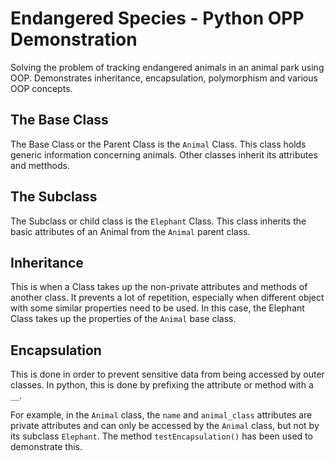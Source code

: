 # Endangered Species - Python OPP Demonstration

Solving the problem of tracking endangered animals in an animal park using OOP. Demonstrates inheritance, encapsulation, polymorphism and various OOP concepts.

## The Base Class

The Base Class or the Parent Class is the `Animal` Class. This class holds generic information concerning animals. Other classes inherit its attributes and metthods.

## The Subclass

The Subclass or child class is the `Elephant` Class. This class inherits the basic attributes of an Animal from the `Animal` parent class.

## Inheritance
This is when a Class takes up the non-private attributes and methods of another class. It prevents a lot of repetition, especially when different object with some similar properties need to be used. In this case, the Elephant Class takes up the properties of the `Animal` base class.

## Encapsulation
This is done in order to prevent sensitive data from being accessed by outer classes. In python, this is done by prefixing the attribute or method with a `__`. 

For example, in  the `Animal` class, the `name` and `animal_class` attributes are private attributes and can only be accessed by the `Animal` class, but not by its subclass `Elephant`. 
The method `testEncapsulation()` has been used to demonstrate this.
 